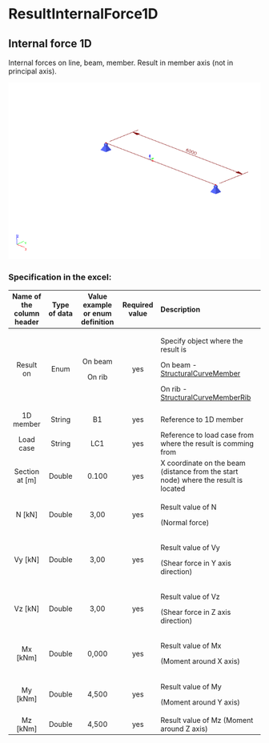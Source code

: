 # ResultInternalForce1D

## Internal force 1D

Internal forces on line, beam, member. Result in member axis \(not in principal axis\).

![](../.gitbook/assets/47_resultsinternal_force_1.gif)

### Specification in the excel:

<table>
  <thead>
    <tr>
      <th style="text-align:center">Name of the column header</th>
      <th style="text-align:center">Type of data</th>
      <th style="text-align:center">Value example or enum definition</th>
      <th style="text-align:center">Required value</th>
      <th style="text-align:left">Description</th>
    </tr>
  </thead>
  <tbody>
    <tr>
      <td style="text-align:center">Result on</td>
      <td style="text-align:center">Enum</td>
      <td style="text-align:center">
        <p>On beam</p>
        <p></p>
        <p>On rib</p>
      </td>
      <td style="text-align:center">yes</td>
      <td style="text-align:left">
        <p>Specify object where the result is</p>
        <p></p>
        <p>On beam - <a href="../structural-analysis-elements/structuralcurvemember.md#1d-member-beam-column">StructuralCurveMember</a>
        </p>
        <p></p>
        <p>On rib - <a href="../structural-analysis-elements/structuralcurvememberrib.md#2d-member-rib">StructuralCurveMemberRib</a>
        </p>
      </td>
    </tr>
    <tr>
      <td style="text-align:center">1D member</td>
      <td style="text-align:center">String</td>
      <td style="text-align:center">B1</td>
      <td style="text-align:center">yes</td>
      <td style="text-align:left">Reference to 1D member</td>
    </tr>
    <tr>
      <td style="text-align:center">Load case</td>
      <td style="text-align:center">String</td>
      <td style="text-align:center">LC1</td>
      <td style="text-align:center">yes</td>
      <td style="text-align:left">Reference to load case from where the result is comming from</td>
    </tr>
    <tr>
      <td style="text-align:center">Section at [m]</td>
      <td style="text-align:center">Double</td>
      <td style="text-align:center">0.100</td>
      <td style="text-align:center">yes</td>
      <td style="text-align:left">X coordinate on the beam (distance from the start node) where the result
        is located</td>
    </tr>
    <tr>
      <td style="text-align:center">N [kN]</td>
      <td style="text-align:center">Double</td>
      <td style="text-align:center">3,00</td>
      <td style="text-align:center">yes</td>
      <td style="text-align:left">
        <p>Result value of N</p>
        <p>(Normal force)</p>
      </td>
    </tr>
    <tr>
      <td style="text-align:center">Vy [kN]</td>
      <td style="text-align:center">Double</td>
      <td style="text-align:center">3,00</td>
      <td style="text-align:center">yes</td>
      <td style="text-align:left">
        <p>Result value of Vy</p>
        <p>(Shear force in Y axis direction)</p>
      </td>
    </tr>
    <tr>
      <td style="text-align:center">Vz [kN]</td>
      <td style="text-align:center">Double</td>
      <td style="text-align:center">3,00</td>
      <td style="text-align:center">yes</td>
      <td style="text-align:left">
        <p>Result value of Vz</p>
        <p>(Shear force in Z axis direction)</p>
      </td>
    </tr>
    <tr>
      <td style="text-align:center">Mx [kNm]</td>
      <td style="text-align:center">Double</td>
      <td style="text-align:center">0,000</td>
      <td style="text-align:center">yes</td>
      <td style="text-align:left">
        <p>Result value of Mx</p>
        <p>(Moment around X axis)</p>
      </td>
    </tr>
    <tr>
      <td style="text-align:center">My [kNm]</td>
      <td style="text-align:center">Double</td>
      <td style="text-align:center">4,500</td>
      <td style="text-align:center">yes</td>
      <td style="text-align:left">
        <p>Result value of My</p>
        <p>(Moment around Y axis)</p>
      </td>
    </tr>
    <tr>
      <td style="text-align:center">Mz [kNm]</td>
      <td style="text-align:center">Double</td>
      <td style="text-align:center">4,500</td>
      <td style="text-align:center">yes</td>
      <td style="text-align:left">Result value of Mz (Moment around Z axis)</td>
    </tr>
  </tbody>
</table>

